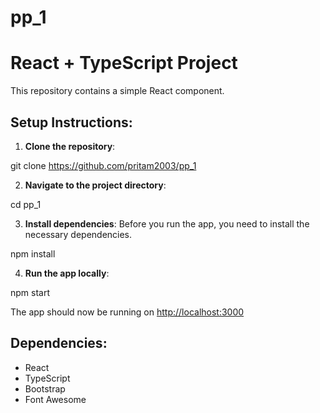 # pp_1
# React + TypeScript Project

This repository contains a simple React component.

## Setup Instructions:

1. **Clone the repository**:

git clone https://github.com/pritam2003/pp_1

2. **Navigate to the project directory**:

cd pp_1

3. **Install dependencies**:
Before you run the app, you need to install the necessary dependencies.

npm install

4. **Run the app locally**:

npm start

The app should now be running on [http://localhost:3000](http://localhost:3000)

## Dependencies:

- React
- TypeScript
- Bootstrap
- Font Awesome


